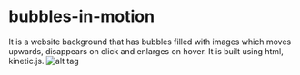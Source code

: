 bubbles-in-motion
=================

It is a website background that has bubbles filled with images which moves upwards, disappears on click and enlarges on hover. It is built using html, kinetic.js.
![alt tag](https://github.com/Bala04/bubbles-in-motion/blob/master/img/Screenshot.png)
